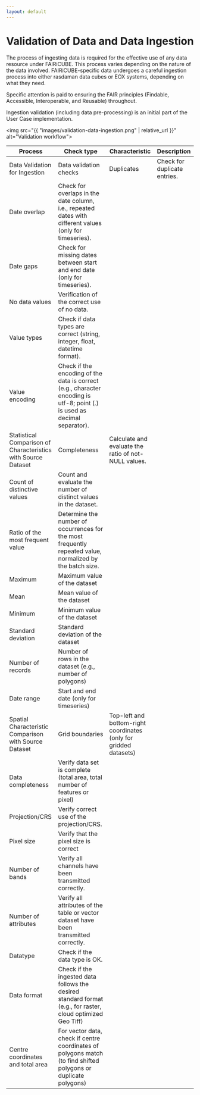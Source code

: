 ```yaml
---
layout: default
---
```


<h1 class="cards-page-title">Validation of Data and Data Ingestion</h1>

<div class="paragraph">
<p>
The process of ingesting data is required for the effective use of any data resource under FAIRiCUBE. This process varies depending on the nature of the data involved. FAIRiCUBE-specific data undergoes a careful ingestion process into either rasdaman data cubes or EOX systems, depending on what they need.
</p>

<p>
Specific attention is paid to ensuring the FAIR principles (Findable, Accessible, Interoperable, and Reusable) throughout.
</p>

<p>
Ingestion validation (including data pre-processing) is an initial part of the User Case implementation.
</p>

<img src="{{ "images/validation-data-ingestion.png" | relative_url }}" alt="Validation workflow">
</div>
<p>

| **Process**                                                   | **Check type**                                                                                                            | **Characteristic**                                                | **Description**              |
| ------------------------------------------------------------- | ------------------------------------------------------------------------------------------------------------------------- | ----------------------------------------------------------------- | ---------------------------- |
| Data Validation for Ingestion                                 | Data validation checks                                                                                                    | Duplicates                                                        | Check for duplicate entries. |
| Date overlap                                                  | Check for overlaps in the date column, i.e., repeated dates with different values (only for timeseries).                  |
| Date gaps                                                     | Check for missing dates between start and end date (only for timeseries).                                                 |
| No data values                                                | Verification of the correct use of no data.                                                                               |
| Value types                                                   | Check if data types are correct (string, integer, float, datetime format).                                                |
| Value encoding                                                | Check if the encoding of the data is correct (e.g., character encoding is utf-8; point (.) is used as decimal separator). |
| Statistical Comparison of Characteristics with Source Dataset | Completeness                                                                                                              | Calculate and evaluate the ratio of not-NULL values.              |
| Count of distinctive values                                   | Count and evaluate the number of distinct values in the dataset.                                                          |
| Ratio of the most frequent value                              | Determine the number of occurrences for the most frequently repeated value, normalized by the batch size.                 |
| Maximum                                                       | Maximum value of the dataset                                                                                              |
| Mean                                                          | Mean value of the dataset                                                                                                 |
| Minimum                                                       | Minimum value of the dataset                                                                                              |
| Standard deviation                                            | Standard deviation of the dataset                                                                                         |
| Number of records                                             | Number of rows in the dataset (e.g., number of polygons)                                                                  |
| Date range                                                    | Start and end date (only for timeseries)                                                                                  |
| Spatial Characteristic Comparison with Source Dataset         | Grid boundaries                                                                                                           | Top-left and bottom-right coordinates (only for gridded datasets) |
| Data completeness                                             | Verify data set is complete (total area, total number of features or pixel)                                               |
| Projection/CRS                                                | Verify correct use of the projection/CRS.                                                                                 |
| Pixel size                                                    | Verify that the pixel size is correct                                                                                     |
| Number of bands                                               | Verify all channels have been transmitted correctly.                                                                      |
| Number of attributes                                          | Verify all attributes of the table or vector dataset have been transmitted correctly.                                     |
| Datatype                                                      | Check if the data type is OK.                                                                                             |
| Data format                                                   | Check if the ingested data follows the desired standard format (e.g., for raster, cloud optimized Geo Tiff)               |
| Centre coordinates and total area                             | For vector data, check if centre coordinates of polygons match (to find shifted polygons or duplicate polygons)           |